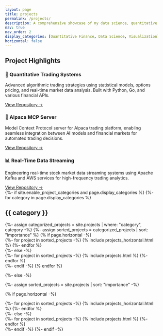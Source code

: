 ```yaml
---
layout: page
title: projects
permalink: /projects/
description: A comprehensive showcase of my data science, quantitative finance, and software development projects
nav: true
nav_order: 2
display_categories: [Quantitative Finance, Data Science, Visualization]
horizontal: false
---
```


## Project Highlights

<div class="project-highlights">
  <div class="highlight-card">
    <h3>🔢 Quantitative Trading Systems</h3>
    <p>Advanced algorithmic trading strategies using statistical models, options pricing, and real-time market data analysis. Built with Python, Go, and various financial APIs.</p>
    <a href="https://github.com/idsts2670/quant_algo_trading" class="project-link">View Repository →</a>
  </div>
  
  <div class="highlight-card">
    <h3>🤖 Alpaca MCP Server</h3>
    <p>Model Context Protocol server for Alpaca trading platform, enabling seamless integration between AI models and financial markets for automated trading decisions.</p>
    <a href="https://github.com/idsts2670/alpaca-mcp-server" class="project-link">View Repository →</a>
  </div>
  
  <div class="highlight-card">
    <h3>📊 Real-Time Data Streaming</h3>
    <p>Engineering real-time stock market data streaming systems using Apache Kafka and AWS services for high-frequency trading analytics.</p>
    <a href="https://github.com/idsts2670/real-time-stock-market-data-streaming" class="project-link">View Repository →</a>
  </div>
</div>

<!-- pages/projects.md -->
<div class="projects">
{%- if site.enable_project_categories and page.display_categories %}
  <!-- Display categorized projects -->
  {%- for category in page.display_categories %}
  <h2 class="category">{{ category }}</h2>
  {%- assign categorized_projects = site.projects | where: "category", category -%}
  {%- assign sorted_projects = categorized_projects | sort: "importance" %}
  <!-- Generate cards for each project -->
  {% if page.horizontal -%}
  <div class="container">
    <div class="row row-cols-2">
    {%- for project in sorted_projects -%}
      {% include projects_horizontal.html %}
    {%- endfor %}
    </div>
  </div>
  {%- else -%}
  <div class="grid">
    {%- for project in sorted_projects -%}
      {% include projects.html %}
    {%- endfor %}
  </div>
  {%- endif -%}
  {% endfor %}

{%- else -%}
<!-- Display projects without categories -->
  {%- assign sorted_projects = site.projects | sort: "importance" -%}
  <!-- Generate cards for each project -->
  {% if page.horizontal -%}
  <div class="container">
    <div class="row row-cols-2">
    {%- for project in sorted_projects -%}
      {% include projects_horizontal.html %}
    {%- endfor %}
    </div>
  </div>
  {%- else -%}
  <div class="grid">
    {%- for project in sorted_projects -%}
      {% include projects.html %}
    {%- endfor %}
  </div>
  {%- endif -%}
{%- endif -%}
</div>
